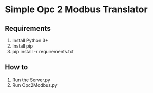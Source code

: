 # Simple Opc 2 Modbus Translator

## Requirements

1. Install Python 3+
2. Install pip
3. pip install -r requirements.txt

## How to

1. Run the Server.py
1. Run Opc2Modbus.py
